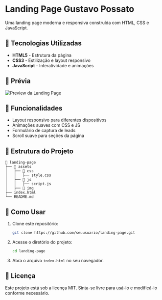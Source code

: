 
# Landing Page Gustavo Possato

Uma landing page moderna e responsiva construída com HTML, CSS e JavaScript.

## 📌 Tecnologias Utilizadas

- **HTML5** - Estrutura da página
- **CSS3** - Estilização e layout responsivo
- **JavaScript** - Interatividade e animações

## 📸 Prévia

![Preview da Landing Page](caminho/para/imagem.png)

## 🚀 Funcionalidades

- Layout responsivo para diferentes dispositivos
- Animações suaves com CSS e JS
- Formulário de captura de leads
- Scroll suave para seções da página

## 📂 Estrutura do Projeto

```
📂 landing-page
├── 📁 assets
│   ├── 📁 css
│   │   ├── style.css
│   ├── 📁 js
│   │   ├── script.js
│   ├── 📁 img
├── index.html
└── README.md
```

## 🎯 Como Usar

1. Clone este repositório:
   ```bash
   git clone https://github.com/seuusuario/landing-page.git
   ```
2. Acesse o diretório do projeto:
   ```bash
   cd landing-page
   ```
3. Abra o arquivo `index.html` no seu navegador.

## 📜 Licença

Este projeto está sob a licença MIT. Sinta-se livre para usá-lo e modificá-lo conforme necessário.



